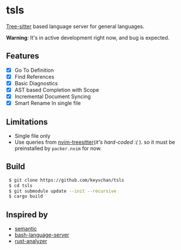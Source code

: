 # tsls

[Tree-sitter](https://github.com/tree-sitter/tree-sitter) based language server for general languages.

**Warning**: It's in active development right now, and bug is expected.

## Features

- [x] Go To Definition
- [x] Find References
- [x] Basic Diagnostics
- [x] AST based Completion with Scope
- [x] Incremental Document Syncing
- [x] Smart Rename In single file

## Limitations

- Single file only
- Use queries from [nvim-treesitter](https://github.com/nvim-treesitter/nvim-treesitter/tree/master/queries)(_it's hard-coded :(_ ). so it must be preinstalled by `packer.nvim` for now.

## Build

```bash
 $ git clone https://github.com/keyvchan/tsls
 $ cd tsls
 $ git submodule update --init --recursive
 $ cargo build
```

## Inspired by

- [semantic](https://github.com/github/semantic)
- [bash-language-server](https://github.com/bash-lsp/bash-language-server)
- [rust-analyzer](https://github/github.com/rust-analyzer/rust-analyzer)
